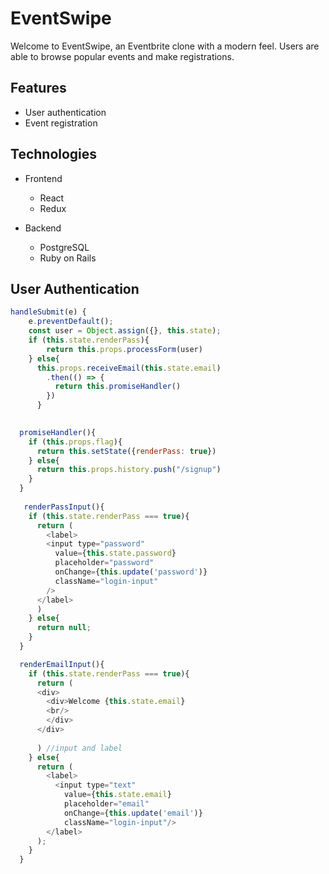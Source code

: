 # EventSwipe

Welcome to EventSwipe, an Eventbrite clone with a modern feel. Users are able to browse popular events and make registrations.

## Features

* User authentication 
* Event registration

## Technologies

* Frontend
  * React
  * Redux
  
* Backend
  * PostgreSQL
  * Ruby on Rails
  
## User Authentication

``` javascript 
handleSubmit(e) {
    e.preventDefault();
    const user = Object.assign({}, this.state);
    if (this.state.renderPass){
        return this.props.processForm(user)
    } else{
      this.props.receiveEmail(this.state.email)
        .then(() => { 
          return this.promiseHandler()
        })
      }
  

  promiseHandler(){
    if (this.props.flag){
      return this.setState({renderPass: true})
    } else{
      return this.props.history.push("/signup")
    }
  }
  
   renderPassInput(){
    if (this.state.renderPass === true){
      return (
        <label>
        <input type="password"
          value={this.state.password}
          placeholder="password"
          onChange={this.update('password')}
          className="login-input"
        />
      </label>
      )
    } else{
      return null;
    }
  }

  renderEmailInput(){
    if (this.state.renderPass === true){
      return (
      <div>
        <div>Welcome {this.state.email}
        <br/>
        </div>
      </div>
      
      ) //input and label
    } else{
      return (
        <label>
          <input type="text"
            value={this.state.email}
            placeholder="email"
            onChange={this.update('email')}
            className="login-input"/>
        </label>
      );
    }
  }
```
